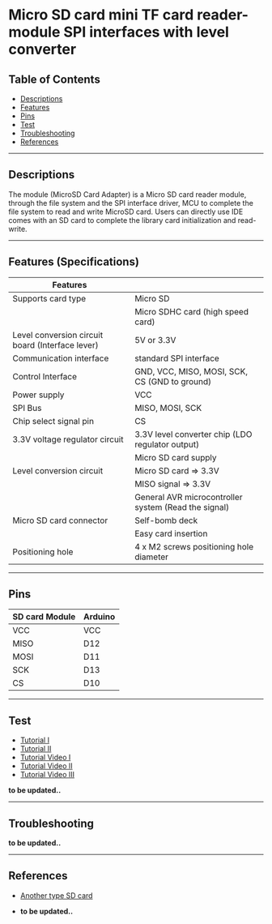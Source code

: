 # Micro SD card mini TF card reader-module SPI interfaces with level converter

## Table of Contents

-   [Descriptions](#descriptions)
-   [Features](#features)
-   [Pins](#pins)
-   [Test](#test-code)
-   [Troubleshooting](#troubleshooting)
-   [References](#references)

---

## Descriptions

The module (MicroSD Card Adapter) is a Micro SD card reader module, through the file system and the SPI interface driver, MCU to complete the file system to read and write MicroSD card.
Users can directly use IDE comes with an SD card to complete the library card initialization and read-write.

---

## Features (Specifications)

| Features                                         |                                                      |
| ------------------------------------------------ | ---------------------------------------------------- |
| Supports card type                               | Micro SD                                             |
|                                                  | Micro SDHC card (high speed card)                    |
| Level conversion circuit board (Interface lever) | 5V or 3.3V                                           |
| Communication interface                          | standard SPI interface                               |
| Control Interface                                | GND, VCC, MISO, MOSI, SCK, CS (GND to ground)        |
| Power supply                                     | VCC                                                  |
| SPI Bus                                          | MISO, MOSI, SCK                                      |
| Chip select signal pin                           | CS                                                   |
| 3.3V voltage regulator circuit                   | 3.3V level converter chip (LDO regulator output)     |
|                                                  | Micro SD card supply                                 |
| Level conversion circuit                         | Micro SD card => 3.3V                                |
|                                                  | MISO signal => 3.3V                                  |
|                                                  | General AVR microcontroller system (Read the signal) |
| Micro SD card connector                          | Self-bomb deck                                       |
|                                                  | Easy card insertion                                  |
| Positioning hole                                 | 4 x M2 screws positioning hole diameter              |

---

## Pins

| SD card Module | Arduino |
| -------------- | ------- |
| VCC            | VCC     |
| MISO           | D12     |
| MOSI           | D11     |
| SCK            | D13     |
| CS             | D10     |

---

## Test

-   [Tutorial I](https://www.electronics-lab.com/project/interfacing-arduino-micro-sd-card-module/)
-   [Tutorial II](https://lastminuteengineers.com/arduino-micro-sd-card-module-tutorial/)
-   [Tutorial Video I](https://www.youtube.com/watch?v=PQhQfww-qGQ)
-   [Tutorial Video II](https://youtu.be/sS_oW81NweI)
-   [Tutorial Video III](https://www.youtube.com/watch?v=5Dp-XatLySM)

**to be updated..**

---

## Troubleshooting

**to be updated..**

---

## References

-   [Another type SD card](https://randomnerdtutorials.com/guide-to-sd-card-module-with-arduino/)

-   **to be updated..**

